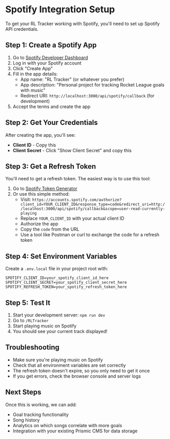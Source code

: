 # Spotify Integration Setup

To get your RL Tracker working with Spotify, you'll need to set up Spotify API credentials.

## Step 1: Create a Spotify App

1. Go to [Spotify Developer Dashboard](https://developer.spotify.com/dashboard)
2. Log in with your Spotify account
3. Click "Create App"
4. Fill in the app details:
   - App name: "RL Tracker" (or whatever you prefer)
   - App description: "Personal project for tracking Rocket League goals with music"
   - Redirect URI: `http://localhost:3000/api/spotify/callback` (for development)
5. Accept the terms and create the app

## Step 2: Get Your Credentials

After creating the app, you'll see:
- **Client ID** - Copy this
- **Client Secret** - Click "Show Client Secret" and copy this

## Step 3: Get a Refresh Token

You'll need to get a refresh token. The easiest way is to use this tool:

1. Go to [Spotify Token Generator](https://github.com/spotify/web-api-auth-examples)
2. Or use this simple method:
   - Visit: `https://accounts.spotify.com/authorize?client_id=YOUR_CLIENT_ID&response_type=code&redirect_uri=http://localhost:3000/api/spotify/callback&scope=user-read-currently-playing`
   - Replace `YOUR_CLIENT_ID` with your actual client ID
   - Authorize the app
   - Copy the `code` from the URL
   - Use a tool like Postman or curl to exchange the code for a refresh token

## Step 4: Set Environment Variables

Create a `.env.local` file in your project root with:

```env
SPOTIFY_CLIENT_ID=your_spotify_client_id_here
SPOTIFY_CLIENT_SECRET=your_spotify_client_secret_here
SPOTIFY_REFRESH_TOKEN=your_spotify_refresh_token_here
```

## Step 5: Test It

1. Start your development server: `npm run dev`
2. Go to `/RLTracker`
3. Start playing music on Spotify
4. You should see your current track displayed!

## Troubleshooting

- Make sure you're playing music on Spotify
- Check that all environment variables are set correctly
- The refresh token doesn't expire, so you only need to get it once
- If you get errors, check the browser console and server logs

## Next Steps

Once this is working, we can add:
- Goal tracking functionality
- Song history
- Analytics on which songs correlate with more goals
- Integration with your existing Prismic CMS for data storage 